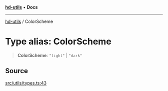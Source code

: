 [**hd-utils**](../README.md) • **Docs**

***

[hd-utils](../globals.md) / ColorScheme

# Type alias: ColorScheme

> **ColorScheme**: `"light"` \| `"dark"`

## Source

[src/utils/types.ts:43](https://github.com/AhmadHddad/h-utils/blob/f7bb9ae71f981ffef49079271b9540862594b7e6/src/utils/types.ts#L43)
